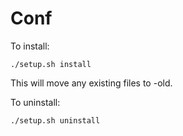 # Conf

To install:
````
./setup.sh install
````
This will move any existing files to <file>-old.

To uninstall:
````
./setup.sh uninstall
````
